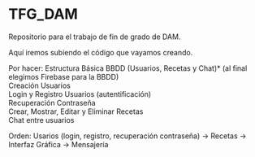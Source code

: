 # TFG_DAM
Repositorio para el trabajo de fin de grado de DAM.

Aquí iremos subiendo el código que vayamos creando.

Por hacer:
Estructura Básica BBDD (Usuarios, Recetas y Chat)* (al final elegimos Firebase para la BBDD)<br>
Creación Usuarios<br>
Login y Registro Usuarios (autentificación)<br>
Recuperación Contraseña<br>
Crear, Mostrar, Editar y Eliminar Recetas<br>
Chat entre usuarios

Orden:
Usarios (login, registro, recuperación contraseña) -> Recetas -> Interfaz Gráfica -> Mensajería



